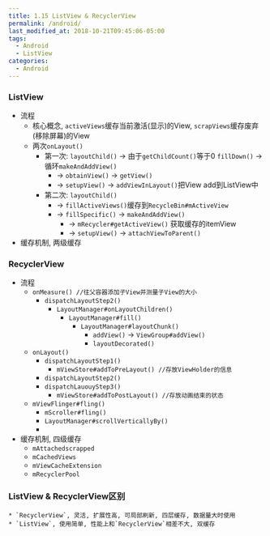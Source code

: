 ```yaml
---
title: 1.15 ListView & RecyclerView
permalink: /android/
last_modified_at: 2018-10-21T09:45:06-05:00
tags:
  - Android
  - ListView
categories:
  - Android
---
```


### ListView
* 流程
    * 核心概念, `activeViews`缓存当前激活(显示)的View, `scrapViews`缓存废弃(移除屏幕)的View
    * 两次`onLayout()`
        * 第一次: `layoutChild()` -> 由于`getChildCount()`等于0 `fillDown()` -> 循环`makeAndAddView()`
            *  -> `obtainView()` -> `getView()`
            *  -> `setupView()` -> `addViewInLayout()`把View add到ListView中
        *  第二次: `layoutChild()`
            *  -> `fillActiveViews()`缓存到`RecycleBin#mActiveView`
            *  -> `fillSpecific()` -> `makeAndAddView()`
                *  -> `mRecycler#getActiveView()` 获取缓存的itemView
                *  -> `setupView()` -> `attachViewToParent()`
* 缓存机制, 两级缓存

### RecyclerView
* 流程
    * `onMeasure() //往父容器添加子View并测量子View的大小`
        * `dispatchLayoutStep2()`
            * `LayoutManager#onLayoutChildren()`
                * `LayoutManager#fill()`
                    * `LayoutManager#layoutChunk()`
                        * `addView()` -> `ViewGroup#addView()`
                        * `layoutDecorated()`
    * `onLayout()`
        * `dispatchLayoutStep1()`
            * `mViewStore#addToPreLayout() //存放ViewHolder的信息`
        * `dispatchLayoutStep2()`
        * `dispatchLauouyStep3()`
            * `mViewStore#addToPostLayout() //存放动画结束的状态`
    * `mViewFlinger#fling()`
        * `mScroller#fling()`
        * `LayoutManager#scrollVerticallyBy()`
        *
* 缓存机制, 四级缓存
    * `mAttachedscrapped`
    * `mCachedViews`
    * `mViewCacheExtension`
    * `mRecyclerPool`

### ListView & RecyclerView区别
    * `RecyclerView`, 灵活, 扩展性高, 可局部刷新, 四层缓存, 数据量大时使用
    * `ListView`, 使用简单, 性能上和`RecyclerView`相差不大, 双缓存
